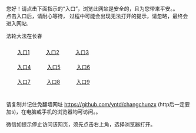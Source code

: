 您好！请点击下面指示的“入口”，浏览此网站是安全的，且为您带来平安。。 <br/>
点击入口后，请耐心等待， 过程中可能会出现无法打开的提示，请忽略，最终会进入网站. </br>

法轮大法在长春<br/>
<div style="padding:10px"><a style="margin:20px" target="_blank" href="https://d2tlpwcmrqjird.cloudfront.net/2Qpsp?zvnnzyj" id="ccLink1" rel="nofollow">入口1</a> <a target="_blank" style="margin:20px" href="https://dmgk3d5wgb8t1.cloudfront.net/2Qpsp?thqjjkqy" id="ccLink2" rel="nofollow">入口2</a> <a style="margin:20px" target="_blank" href="https://d214nyomdldcu0.cloudfront.net/2Qpsp?cjiybz" id="ccLink3" rel="nofollow">入口3</a></div>

<div style="padding:10px" ><a style="margin:20px" target="_blank" href="https://d2tlpwcmrqjird.cloudfront.net/2Qpsp?zvnnzyj" id="ccLink4" rel="nofollow">入口4</a> <a style="margin:20px" href="https://dmgk3d5wgb8t1.cloudfront.net/2Qpsp?thqjjkqy" target="_blank" id="ccLink5" rel="nofollow">入口5</a> <a style="margin:20px" href="https://d214nyomdldcu0.cloudfront.net/2Qpsp?cjiybz" target="_blank" id="ccLink6" rel="nofollow">入口6</a></div>

<div style="padding:10px"><a style="margin:20px" target="_blank" href="https://d2tlpwcmrqjird.cloudfront.net/2Qpsp?zvnnzyj" id="ccLink7" rel="nofollow">入口7</a> <a style="margin:20px" href="https://dmgk3d5wgb8t1.cloudfront.net/2Qpsp?thqjjkqy" target="_blank" id="ccLink8" rel="nofollow">入口8</a> <a style="margin:20px" target="_blank" href="https://d214nyomdldcu0.cloudfront.net/2Qpsp?cjiybz" id="ccLink9" rel="nofollow">入口9</a></div>

<br/>



请复制并记住免翻墙网址 https://github.com/yntd/changchunzx (http后一定要加s)，在电脑或手机的浏览器均可访问。。<br/>

微信如提示停止访问该网页，须先点击右上角，选择浏览器打开。
